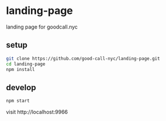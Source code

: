 # landing-page

landing page for goodcall.nyc

## setup

```bash
git clone https://github.com/good-call-nyc/landing-page.git
cd landing-page
npm install
```

## develop

```bash
npm start
```

visit http://localhost:9966
